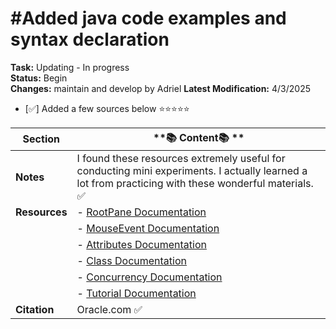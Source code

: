 #Added java code examples and syntax declaration
=================================================
**Task:** Updating - In progress  
**Status:** Begin  
**Changes:** maintain and develop by Adriel 
**Latest Modification:** 4/3/2025
- [✅] Added a few sources below  ⭐⭐⭐⭐⭐


| **Section**    | **📚 Content📚 **                                                                                                                                                   |   
|----------------|--------------------------------------------------------------------------------------------------------|
| **Notes**      | I found these resources extremely useful for conducting mini experiments. I actually learned a lot from practicing with these wonderful materials.    ✅     |
| **Resources**  | - [RootPane Documentation](https://docs.oracle.com/javase/tutorial/uiswing/components/rootpane.html)                                                
|                | - [MouseEvent Documentation](https://docs.oracle.com/javase/8/docs/api/java/awt/event/MouseEvent.html)                                              
|                | - [Attributes Documentation](https://docs.oracle.com/javase/8/docs/api/java/util/jar/Attributes.html)            
|                | - [Class Documentation](https://docs.oracle.com/javase/7/docs/api/java/lang/Class.html)
|                | - [Concurrency Documentation](https://docs.oracle.com/javase/tutorial/essential/concurrency/syncmeth.html)
|                | - [Tutorial Documentation](https://docs.oracle.com/javase/tutorial/)
| **Citation**   | Oracle.com                                                                                                                                            ✅     |

